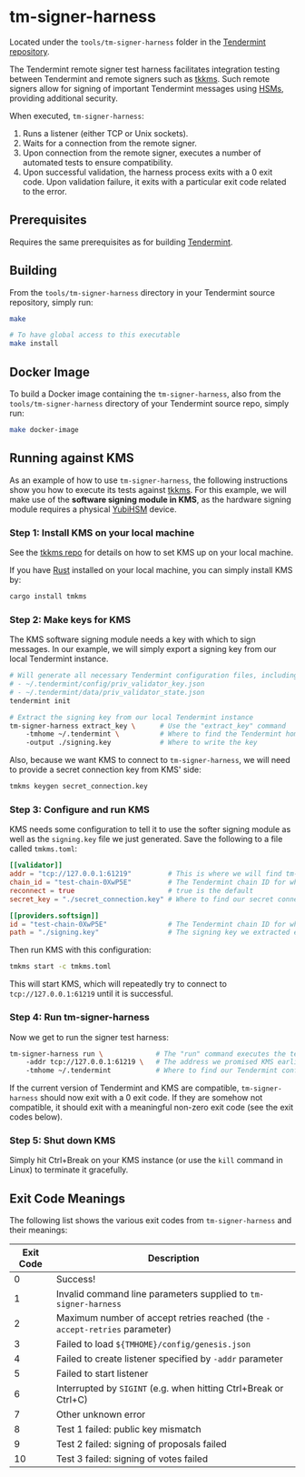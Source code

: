 # tm-signer-harness

Located under the `tools/tm-signer-harness` folder in the [Tendermint
repository](https://github.com/evdatsion/tendermint).

The Tendermint remote signer test harness facilitates integration testing
between Tendermint and remote signers such as
[tkkms](https://github.com/iqlusioninc/tmkms). Such remote signers allow for signing
of important Tendermint messages using
[HSMs](https://en.wikipedia.org/wiki/Hardware_security_module), providing
additional security.

When executed, `tm-signer-harness`:

1. Runs a listener (either TCP or Unix sockets).
2. Waits for a connection from the remote signer.
3. Upon connection from the remote signer, executes a number of automated tests
   to ensure compatibility.
4. Upon successful validation, the harness process exits with a 0 exit code.
   Upon validation failure, it exits with a particular exit code related to the
   error.

## Prerequisites

Requires the same prerequisites as for building
[Tendermint](https://github.com/evdatsion/tendermint).

## Building

From the `tools/tm-signer-harness` directory in your Tendermint source
repository, simply run:

```bash
make

# To have global access to this executable
make install
```

## Docker Image

To build a Docker image containing the `tm-signer-harness`, also from the
`tools/tm-signer-harness` directory of your Tendermint source repo, simply run:

```bash
make docker-image
```

## Running against KMS

As an example of how to use `tm-signer-harness`, the following instructions show
you how to execute its tests against [tkkms](https://github.com/iqlusioninc/tmkms).
For this example, we will make use of the **software signing module in KMS**, as
the hardware signing module requires a physical
[YubiHSM](https://www.yubico.com/products/yubihsm/) device.

### Step 1: Install KMS on your local machine

See the [tkkms repo](https://github.com/iqlusioninc/tmkms) for details on how to set
KMS up on your local machine.

If you have [Rust](https://www.rust-lang.org/) installed on your local machine,
you can simply install KMS by:

```bash
cargo install tmkms
```

### Step 2: Make keys for KMS

The KMS software signing module needs a key with which to sign messages. In our
example, we will simply export a signing key from our local Tendermint instance.

```bash
# Will generate all necessary Tendermint configuration files, including:
# - ~/.tendermint/config/priv_validator_key.json
# - ~/.tendermint/data/priv_validator_state.json
tendermint init

# Extract the signing key from our local Tendermint instance
tm-signer-harness extract_key \      # Use the "extract_key" command
    -tmhome ~/.tendermint \          # Where to find the Tendermint home directory
    -output ./signing.key            # Where to write the key
```

Also, because we want KMS to connect to `tm-signer-harness`, we will need to
provide a secret connection key from KMS' side:

```bash
tmkms keygen secret_connection.key
```

### Step 3: Configure and run KMS

KMS needs some configuration to tell it to use the softer signing module as well
as the `signing.key` file we just generated. Save the following to a file called
`tmkms.toml`:

```toml
[[validator]]
addr = "tcp://127.0.0.1:61219"         # This is where we will find tm-signer-harness.
chain_id = "test-chain-0XwP5E"         # The Tendermint chain ID for which KMS will be signing (found in ~/.tendermint/config/genesis.json).
reconnect = true                       # true is the default
secret_key = "./secret_connection.key" # Where to find our secret connection key.

[[providers.softsign]]
id = "test-chain-0XwP5E"               # The Tendermint chain ID for which KMS will be signing (same as validator.chain_id above).
path = "./signing.key"                 # The signing key we extracted earlier.
```

Then run KMS with this configuration:

```bash
tmkms start -c tmkms.toml
```

This will start KMS, which will repeatedly try to connect to
`tcp://127.0.0.1:61219` until it is successful.

### Step 4: Run tm-signer-harness

Now we get to run the signer test harness:

```bash
tm-signer-harness run \             # The "run" command executes the tests
    -addr tcp://127.0.0.1:61219 \   # The address we promised KMS earlier
    -tmhome ~/.tendermint           # Where to find our Tendermint configuration/data files.
```

If the current version of Tendermint and KMS are compatible, `tm-signer-harness`
should now exit with a 0 exit code. If they are somehow not compatible, it
should exit with a meaningful non-zero exit code (see the exit codes below).

### Step 5: Shut down KMS

Simply hit Ctrl+Break on your KMS instance (or use the `kill` command in Linux)
to terminate it gracefully.

## Exit Code Meanings

The following list shows the various exit codes from `tm-signer-harness` and
their meanings:

| Exit Code | Description |
| --- | --- |
| 0 | Success! |
| 1 | Invalid command line parameters supplied to `tm-signer-harness` |
| 2 | Maximum number of accept retries reached (the `-accept-retries` parameter) |
| 3 | Failed to load `${TMHOME}/config/genesis.json` |
| 4 | Failed to create listener specified by `-addr` parameter |
| 5 | Failed to start listener |
| 6 | Interrupted by `SIGINT` (e.g. when hitting Ctrl+Break or Ctrl+C) |
| 7 | Other unknown error |
| 8 | Test 1 failed: public key mismatch |
| 9 | Test 2 failed: signing of proposals failed |
| 10 | Test 3 failed: signing of votes failed |
